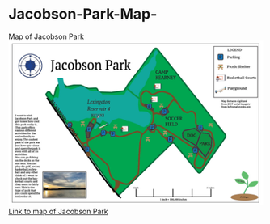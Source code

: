 # Jacobson-Park-Map-
Map of Jacobson Park 
![Jacobson Park Lexington, Ky](Jacobson-Park-Final!-.jpg)
[Link to map of Jacobson Park](Jacobson-Park-Final!-.jpg)